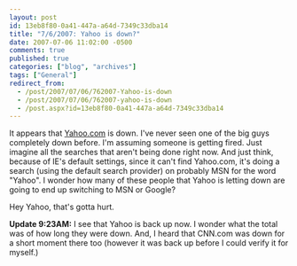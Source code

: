 ```yaml
---
layout: post
id: 13eb8f80-0a41-447a-a64d-7349c33dba14
title: "7/6/2007: Yahoo is down?"
date: 2007-07-06 11:02:00 -0500
comments: true
published: true
categories: ["blog", "archives"]
tags: ["General"]
redirect_from: 
  - /post/2007/07/06/762007-Yahoo-is-down
  - /post/2007/07/06/762007-yahoo-is-down
  - /post.aspx?id=13eb8f80-0a41-447a-a64d-7349c33dba14
---
```

<!-- more -->
<P>It appears that <A href="http://yahoo.com">Yahoo.com</A> is down. I've never seen one of the big guys completely down before. I'm assuming someone is getting fired. Just imagine all the searches that aren't being done right now. And just think, because of IE's default settings, since it can't find Yahoo.com, it's doing a search (using the default search provider) on probably MSN for the word "Yahoo". I wonder how many of these people that Yahoo is letting down are going to end up switching to MSN or Google?</P>
<P>Hey Yahoo, that's gotta hurt.</P>
<P><STRONG>Update 9:23AM:</STRONG> I see that Yahoo is back up now. I wonder what the total was of how long they were down. And, I heard that CNN.com was down for a short moment there too (however it was back up before I could verify it for myself.)</P>
